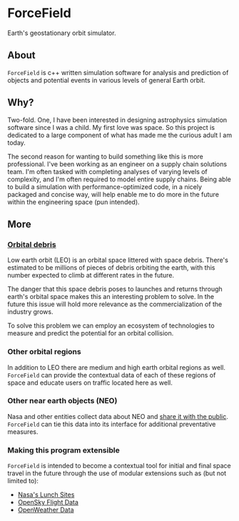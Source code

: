 # ForceField
Earth's geostationary orbit simulator.

## About
```ForceField``` is c++ written simulation software for analysis and prediction of objects and potential events in various levels of general Earth orbit.

## Why?
Two-fold. One, I have been interested in designing astrophysics simulation software since I was a child. My first love was space. So this project is dedicated to a large component of what has made me the curious adult I am today. 

The second reason for wanting to build something like this is more professional. I've been working as an engineer on a supply chain solutions team. I'm often tasked with completing analyses of varying levels of complexity, and I'm often required to model entire supply chains. Being able to build a simulation with performance-optimized code, in a nicely packaged and concise way, will help enable me to do more in the future within the engineering space (pun intended).

## More

### [Orbital debris](https://www.nasa.gov/centers/hq/library/find/bibliographies/space_debris)

Low earth orbit (LEO) is an orbital space littered with space debris. There's estimated to be millions of pieces of debris orbiting the earth, with this number expected to climb at different rates in the future.

The danger that this space debris poses to launches and returns through earth's orbital space makes this an interesting problem to solve. In the future this issue will hold more relevance as the commercialization of the industry grows.

To solve this problem we can employ an ecosystem of technologies to measure and predict the potential for an orbital collision.

### Other orbital regions
In addition to LEO there are medium and high earth orbital regions as well. ```ForceField``` can provide the contextual data of each of these regions of space and educate users on traffic located here as well.

### Other near earth objects (NEO)
Nasa and other entities collect data about NEO and [share it with the public](https://cneos.jpl.nasa.gov/ca/). ```ForceField``` can tie this data into its interface for additional preventative measures.

### Making this program extensible
```ForceField``` is intended to become a contextual tool for initial and final space travel in the future through the use of modular extensions such as (but not limited to):

- [Nasa's Lunch Sites](https://www.nasa.gov/centers/kennedy/launchingrockets/sites.html)
- [OpenSky Flight Data](https://examples.pyviz.org/opensky/opensky.html)
- [OpenWeather Data](https://openweathermap.org/api)